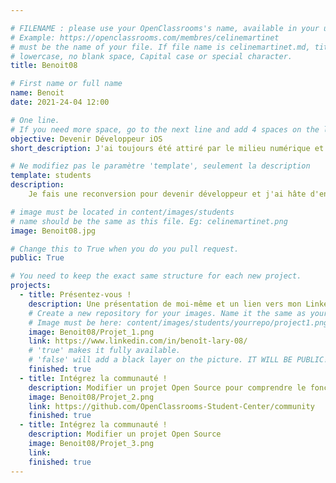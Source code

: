 ```yaml
---

# FILENAME : please use your OpenClassrooms's name, available in your url.
# Example: https://openclassrooms.com/membres/celinemartinet
# must be the name of your file. If file name is celinemartinet.md, title is celinemartinet.
# lowercase, no blank space, Capital case or special character.
title: Benoit08

# First name or full name
name: Benoit
date: 2021-24-04 12:00

# One line.
# If you need more space, go to the next line and add 4 spaces on the left, as in 'description'.
objective: Devenir Développeur iOS
short_description: J'ai toujours été attiré par le milieu numérique et les produits Apple.

# Ne modifiez pas le paramètre 'template', seulement la description
template: students
description:
    Je fais une reconversion pour devenir développeur et j'ai hâte d'en apprendre plus. 

# image must be located in content/images/students
# name should be the same as this file. Eg: celinemartinet.png
image: Benoit08.jpg

# Change this to True when you do you pull request.
public: True

# You need to keep the exact same structure for each new project.
projects:
  - title: Présentez-vous !
    description: Une présentation de moi-même et un lien vers mon LinkedIn.
    # Create a new repository for your images. Name it the same as your nickname and profile picture.
    # Image must be here: content/images/students/yourrepo/project1.png
    image: Benoit08/Projet_1.png
    link: https://www.linkedin.com/in/benoît-lary-08/
    # 'true' makes it fully available.
    # 'false' will add a black layer on the picture. IT WILL BE PUBLIC!
    finished: true
  - title: Intégrez la communauté !
    description: Modifier un projet Open Source pour comprendre le fonctionnement de Git et Github, et des pull request
    image: Benoit08/Projet_2.png
    link: https://github.com/OpenClassrooms-Student-Center/community
    finished: true
  - title: Intégrez la communauté !
    description: Modifier un projet Open Source
    image: Benoit08/Projet_3.png
    link:
    finished: true
---
```

